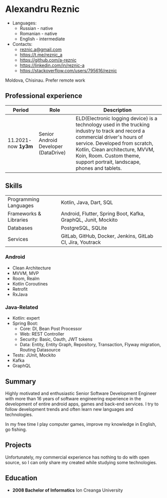 # Alexandru Reznic
* Languages:
    * Russian - native
    * Romanian - native
    * English - intermediate
* Contacts:
    * reznic.a@gmail.com
    * https://t.me/reznic_a
    * https://github.com/a-reznic
    * https://linkedin.com/in/reznic-a
    * https://stackoverflow.com/users/795616/reznic

Moldova, Chisinau. Prefer remote work

## Professional experience
| Period                | Role                                 | Description                                                                                                                                                                                                                                                                   |
|-----------------------|--------------------------------------|-------------------------------------------------------------------------------------------------------------------------------------------------------------------------------------------------------------------------------------------------------------------------------|
| 11.2021- now **1y3m** | Senior Android Developer (DataDrive) | ELD(Electronic logging device) is a technology used in the trucking industry to track and record a commercial driver's hours of service. Developed from scratch, Kotlin, Clean architecture, MVVM, Koin, Room. Custom theme, support portrait, landscape, phones and tablets. |


## Skills
|                        |                                                               |
|------------------------|---------------------------------------------------------------|
| Programming Languages  | Kotlin, Java, Dart, SQL                                       |
| Frameworks & Libraries | Android, Flutter, Spring Boot, Kafka, GraphQL, Junit, Mockito |
| Databases              | PostgreSQL, SQLite                                            |
| Services               | GitLab, GitHub, Docker, Jenkins, GitLab CI, Jira, Youtrack    |

### Android

* Clean Architecture
* MVVM, MVP
* Room, Realm
* Kotlin Coroutines
* Retrofit
* RxJava


### Java-Related

* Kotlin: expert
* Spring Boot:
    * Core: DI, Bean Post Processor
    * Web: REST Controller
    * Security: Basic, Oauth, JWT tokens
    * Data: Entity, Entity Graph, Repository, Transaction, Flyway migration, Routing Datasource
* Tests: JUnit, Mockito
* Kafka
* GraphQL

## Summary
Highly  motivated  and  enthusiastic  Senior  Software  Development  Engineer  with  more  than  16  years  of software engineering experience in the development of entire android apps, games and back-end services. I try to follow development trends and often learn new languages and technologies.

In my free time I play computer games, improve my knowledge in English, go fishing.

## Projects
Unfortunately, my commercial experience has nothing to do with open source, so I can only share my  created while studying some technologies.


## Education
* **2008 Bachelor of Informatics** Ion Creanga University